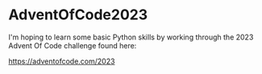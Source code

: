# AdventOfCode2023

I'm hoping to learn some basic Python skills by working through the 2023 Advent Of Code challenge found here: 

https://adventofcode.com/2023